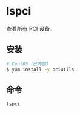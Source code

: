 # lspci

查看所有 PCI 设备。

## 安装

```bash
# CentOS（已内置）
$ yum install -y pciutils
```

## 命令

```bash
lspci
```
